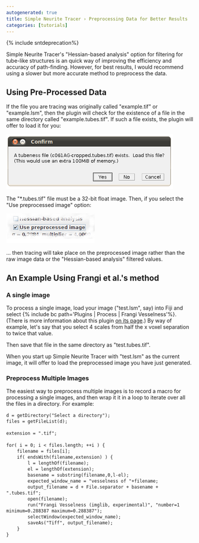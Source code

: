 ```yaml
---
autogenerated: true
title: Simple Neurite Tracer › Preprocessing Data for Better Results
categories: [tutorials]
---
```


{% include sntdeprecation%}


Simple Neurite Tracer's "Hessian-based analysis" option for filtering for tube-like structures is an quick way of improving the efficiency and accuracy of path-finding. However, for best results, I would recommend using a slower but more accurate method to preprocess the data.

## Using Pre-Processed Data

If the file you are tracing was originally called "example.tif" or "example.lsm", then the plugin will check for the existence of a file in the same directory called "example.tubes.tif". If such a file exists, the plugin will offer to load it for you:

![](/media/snt-confirm-tubes-tif.png)

The "\*.tubes.tif" file must be a 32-bit float image. Then, if you select the "Use preprocessed image" option:

![](/media/snt-use-preprocessed-image.png)

... then tracing will take place on the preprocessed image rather than the raw image data or the "Hessian-based analysis" filtered values.

## An Example Using Frangi et al.'s method

### A single image

To process a single image, load your image ("test.lsm", say) into Fiji and select {% include bc path='Plugins | Process | Frangi Vesselness'%}. (There is more information about this plugin [on its page](/plugins/frangi).) By way of example, let's say that you select 4 scales from half the x voxel separation to twice that value.

Then save that file in the same directory as "test.tubes.tif".

When you start up Simple Neurite Tracer with "test.lsm" as the current image, it will offer to load the preprocessed image you have just generated.

### Preprocess Multiple Images

The easiest way to preprocess multiple images is to record a macro for processing a single images, and then wrap it it in a loop to iterate over all the files in a directory. For example:

    d = getDirectory("Select a directory");
    files = getFileList(d);

    extension = ".tif";

    for( i = 0; i < files.length; ++i ) {
        filename = files[i];
        if( endsWith(filename,extension) ) {
            l = lengthOf(filename);
            el = lengthOf(extension);
            basename = substring(filename,0,l-el);
            expected_window_name = "vesselness of "+filename;
            output_filename = d + File.separator + basename + ".tubes.tif";
            open(filename);
            run("Frangi Vesselness (imglib, experimental)", "number=1 minimum=0.288387 maximum=0.288387");
            selectWindow(expected_window_name);
            saveAs("Tiff", output_filename);
        }
    }

